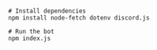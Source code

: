 ```git clone https://github.com/excreal1/bot

# Install dependencies
npm install node-fetch dotenv discord.js

# Run the bot
npm index.js